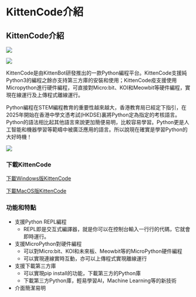 # KittenCode介紹

## KittenCode介紹

![](https://kittenbothk.readthedocs.io/en/latest/\_images/pythonLogo.jpg)

![](https://kittenbothk.readthedocs.io/en/latest/\_images/kittencode1.png)

KittenCode是由KittenBot研發推出的一款Python編程平台。KittenCode支援純Python3的編程之餘亦支持第三方庫的安裝和使用；KittenCode疫支援使用Micropython進行硬件編程，可直接對Micro:bit、KOI和Meowbit等硬件編程，實現在線運行及上傳程式離線運行。

Python編程在STEM編程教育的重要性越來越大，香港教育局已經定下指引，在2025年開始在香港中學文憑考試(HKDSE)裏將Python定為指定的考核語言。Python的語法相比起其他語言來說更加簡便易明，比較容易學習。Python更是人工智能和機器學習等範疇中被廣泛應用的語言。所以說現在確實是學習Python的大好時機！

![](https://kittenbothk.readthedocs.io/en/latest/\_images/dse.png)

### 下載KittenCode

[下載Windows版KittenCode](https://drive.google.com/file/d/1OLzysWMt-g3vS1zrfxcEtUYx0pS-NtBl/view?usp=share\_link)

[下載MacOS版KittenCode](https://drive.google.com/file/d/1\_FXt2yvbp8iXSf8e5zIaXO6B-S9gxJ1d/view?usp=share\_link)

### 功能和特點

* 支援Python REPL編程
  * REPL即是交互式編譯器，就是你可以在控制台輸入一行行的代碼，它就會即時運行。
* 支援MicroPython對硬件編程
  * 可以對Micro:bit、KOI和未來板、Meowbit等的MicroPython硬件編程
  * 可以實現連線實時互動，亦可以上傳程式實現離線運行
* 支援下載第三方庫
  * 可以實現pip install的功能，下載第三方的Python庫
  * 下載第三方Python庫，輕易學習AI，Machine Learning等的新技術
* 介面簡潔易明
